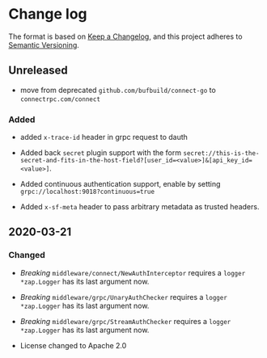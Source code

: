 # Change log

The format is based on [Keep a Changelog](https://keepachangelog.com/en/1.0.0/),
and this project adheres to [Semantic Versioning](https://semver.org/spec/v2.0.0.html).

## Unreleased

* move from deprecated `github.com/bufbuild/connect-go` to `connectrpc.com/connect`

### Added

* added `x-trace-id` header in grpc request to dauth

* Added back `secret` plugin support with the form `secret://this-is-the-secret-and-fits-in-the-host-field?[user_id=<value>]&[api_key_id=<value>]`.

* Added continuous authentication support, enable by setting `grpc://localhost:9018?continuous=true`

* Added `x-sf-meta` header to pass arbitrary metadata as trusted headers.

## 2020-03-21

### Changed

* *Breaking* `middleware/connect/NewAuthInterceptor` requires a `logger *zap.Logger` has its last argument now.
* *Breaking* `middleware/grpc/UnaryAuthChecker` requires a `logger *zap.Logger` has its last argument now.
* *Breaking* `middleware/grpc/StreamAuthChecker` requires a `logger *zap.Logger` has its last argument now.

* License changed to Apache 2.0
